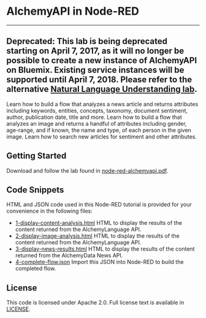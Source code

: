 # AlchemyAPI in Node-RED

---
Deprecated: This lab is being deprecated starting on April 7, 2017, as it will no longer be possible to create a new instance of AlchemyAPI on Bluemix. Existing service instances will be supported until April 7, 2018. Please refer to the alternative [Natural Language Understanding lab](https://github.com/jeancarl/node-red-labs/tree/master/node-red-natural-language-understanding).
---

Learn how to build a flow that analyzes a news article and returns attributes including keywords, entities, concepts, taxonomy, document sentiment, author, publication date, title and more. Learn how to build a flow that analyzes an image and returns a handful of attributes including gender, age-range, and if known, the name and type, of each person in the given image. Learn how to search new articles for sentiment and other attributes.

## Getting Started

Download and follow the lab found in [node-red-alchemyapi.pdf](https://github.com/jeancarl/node-red-labs/tree/master/node-red-alchemyapi/node-red-alchemyapi.pdf).

## Code Snippets

HTML and JSON code used in this Node-RED tutorial is provided for your convenience in the following files:

* [1-display-content-analysis.html](https://github.com/jeancarl/node-red-labs/tree/master/node-red-alchemyapi/code/1-display-content-analysis.html) HTML to display the results of the content returned from the AlchemyLanguage API.
* [2-display-image-analysis.html](https://github.com/jeancarl/node-red-labs/tree/master/node-red-alchemyapi/code/2-display-image-analysis.html) HTML to display the results of the content returned from the AlchemyLanguage API.
* [3-display-news-results.html](https://github.com/jeancarl/node-red-labs/tree/master/node-red-alchemyapi/code/3-display-news-results.html) HTML to display the results of the content returned from the AlchemyData News API.
* [4-complete-flow.json](https://github.com/jeancarl/node-red-labs/tree/master/node-red-alchemyapi/code/4-complete-flow.json) Import this JSON into Node-RED to build the completed flow.

## License

This code is licensed under Apache 2.0. Full license text is available in [LICENSE](https://github.com/jeancarl/node-red-labs/tree/master/node-red-personality-insights/LICENSE).
